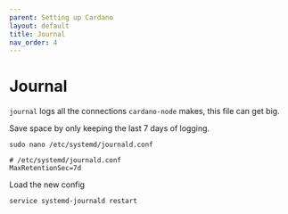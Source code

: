 ```yaml
---
parent: Setting up Cardano
layout: default
title: Journal
nav_order: 4
---
```


# Journal
`journal` logs all the connections `cardano-node` makes, this file can get big.
 
Save space by only keeping the last 7 days of logging.
```
sudo nano /etc/systemd/journald.conf
```
```
# /etc/systemd/journald.conf
MaxRetentionSec=7d
```

Load the new config
```
service systemd-journald restart
```

